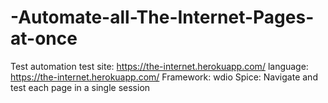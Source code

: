 # -Automate-all-The-Internet-Pages-at-once
Test automation
test site: https://the-internet.herokuapp.com/
language: https://the-internet.herokuapp.com/
Framework: wdio
Spice: Navigate and test each page in a single session
